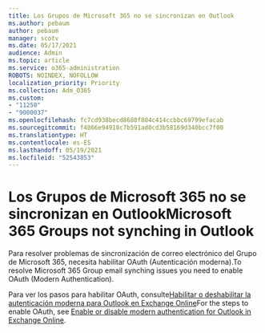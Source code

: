 ```yaml
---
title: Los Grupos de Microsoft 365 no se sincronizan en Outlook
ms.author: pebaum
author: pebaum
manager: scotv
ms.date: 05/17/2021
audience: Admin
ms.topic: article
ms.service: o365-administration
ROBOTS: NOINDEX, NOFOLLOW
localization_priority: Priority
ms.collection: Adm_O365
ms.custom:
- "11250"
- "9000037"
ms.openlocfilehash: fc7cd938becd8680f804c414ccbbc69799efacab
ms.sourcegitcommit: f4866e94918c7b591ad0cd3b58169d340bcc7f00
ms.translationtype: HT
ms.contentlocale: es-ES
ms.lasthandoff: 05/19/2021
ms.locfileid: "52543853"
---
```

# <a name="microsoft-365-groups-not-synching-in-outlook"></a><span data-ttu-id="e7e8f-102">Los Grupos de Microsoft 365 no se sincronizan en Outlook</span><span class="sxs-lookup"><span data-stu-id="e7e8f-102">Microsoft 365 Groups not synching in Outlook</span></span>

<span data-ttu-id="e7e8f-103">Para resolver problemas de sincronización de correo electrónico del Grupo de Microsoft 365, necesita habilitar OAuth (Autenticación moderna).</span><span class="sxs-lookup"><span data-stu-id="e7e8f-103">To resolve Microsoft 365 Group email synching issues you need to enable OAuth (Modern Authentication).</span></span> 

<span data-ttu-id="e7e8f-104">Para ver los pasos para habilitar OAuth, consulte[Habilitar o deshabilitar la autenticación moderna para Outlook en Exchange Online](/exchange/clients-and-mobile-in-exchange-online/enable-or-disable-modern-authentication-in-exchange-online)</span><span class="sxs-lookup"><span data-stu-id="e7e8f-104">For the steps to enable OAuth, see [Enable or disable modern authentication for Outlook in Exchange Online](/exchange/clients-and-mobile-in-exchange-online/enable-or-disable-modern-authentication-in-exchange-online).</span></span>